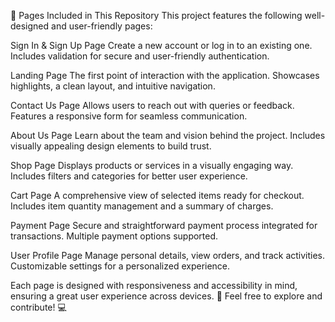 📄 Pages Included in This Repository
This project features the following well-designed and user-friendly pages:

Sign In & Sign Up Page
Create a new account or log in to an existing one.
Includes validation for secure and user-friendly authentication.

Landing Page
The first point of interaction with the application.
Showcases highlights, a clean layout, and intuitive navigation.

Contact Us Page
Allows users to reach out with queries or feedback.
Features a responsive form for seamless communication.

About Us Page
Learn about the team and vision behind the project.
Includes visually appealing design elements to build trust.

Shop Page
Displays products or services in a visually engaging way.
Includes filters and categories for better user experience.

Cart Page
A comprehensive view of selected items ready for checkout.
Includes item quantity management and a summary of charges.

Payment Page
Secure and straightforward payment process integrated for transactions.
Multiple payment options supported.

User Profile Page
Manage personal details, view orders, and track activities.
Customizable settings for a personalized experience.


Each page is designed with responsiveness and accessibility in mind, ensuring a great user experience across devices. 🎨
Feel free to explore and contribute! 💻
